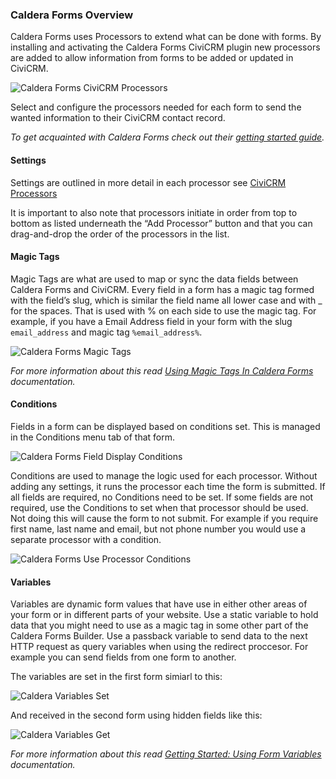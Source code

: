 ### Caldera Forms Overview

Caldera Forms uses Processors to extend what can be done with forms. By installing and activating the Caldera Forms CiviCRM plugin new processors are added to allow information from forms to be added or updated in CiviCRM.

![Caldera Forms CiviCRM Processors](/images/caldera-forms-civicrm-processors.jpg)

Select and configure the processors needed for each form to send the wanted information to their CiviCRM contact record.

_To get acquainted with Caldera Forms check out their [getting started guide](https://calderaforms.com/getting-started/ "Caldera Forms Getting Started Guide")._

#### Settings

Settings are outlined in more detail in each processor see [CiviCRM Processors](/processors)

It is important to also note that processors initiate in order from top to bottom as listed underneath the “Add Processor” button and that you can drag-and-drop the order of the processors in the list.

#### Magic Tags

Magic Tags are what are used to map or sync the data fields between Caldera Forms and CiviCRM. Every field in a form has a magic tag formed with the field’s slug, which is similar the field name all lower case and with _ for the spaces. That is used with % on each side to use the magic tag. For example, if you have a Email Address field in your form with the slug `email_address` and magic tag `%email_address%`.

![Caldera Forms Magic Tags](/images/contact-processor-magic-tags.jpg)

_For more information about this read [Using Magic Tags In Caldera Forms](https://calderaforms.com/doc/using-magic-tags-caldera-forms/ "Using Magic Tags In Caldera Forms") documentation._

#### Conditions

Fields in a form can be displayed based on conditions set. This is managed in the Conditions menu tab of that form.

![Caldera Forms Field Display Conditions](/images/caldera-field-display-condition.jpg)

Conditions are used to manage the logic used for each processor. Without adding any settings, it runs the processor each time the form is submitted. If all fields are required, no Conditions need to be set. If some fields are not required, use the Conditions to set when that processor should be used. Not doing this will cause the form to not submit. For example if you require first name, last name and email, but not phone number you would use a separate processor with a condition.

![Caldera Forms Use Processor Conditions](/images/caldera-use-processor-condition.jpg)

#### Variables

Variables are dynamic form values that have use in either other areas of your form or in different parts of your website. Use a static variable to hold data that you might need to use as a magic tag in some other part of the Caldera Forms Builder. Use a passback variable to send data to the next HTTP request as query variables when using the redirect proccesor. For example you can send fields from one form to another.

The variables are set in the first form simiarl to this:

![Caldera Variables Set](/images/caldera-variables-set.jpg)

And received in the second form using hidden fields like this:

![Caldera Variables Get](/images/caldera-variables-receive.jpg)

_For more information about this read [Getting Started: Using Form Variables](https://calderaforms.com/doc/using-form-variables/ "Getting Started: Using Form Variables") documentation._

